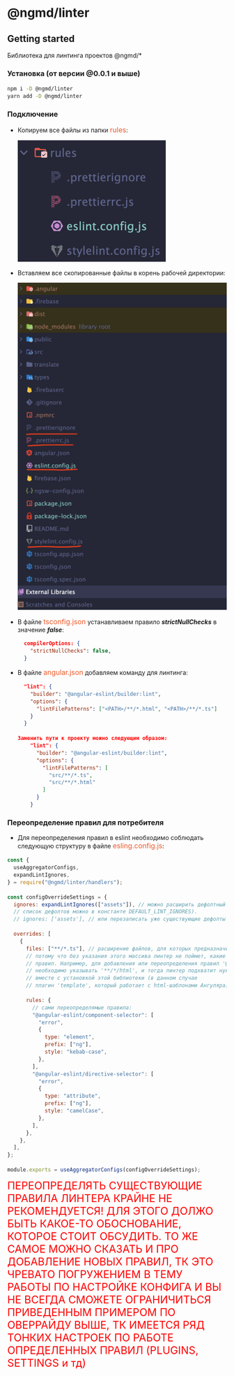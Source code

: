 # @ngmd/linter

## Getting started

Библиотека для линтинга проектов @ngmd/\*

### Установка (от версии @0.0.1 и выше)

```sh
npm i -D @ngmd/linter
yarn add -D @ngmd/linter
```

### Подключение

- Копируем все файлы из папки <span style="color:#ed5a2b; font-size:16px;">rules</span>:

  ![Директория](docs/images/image-1.png)

- Вставляем все скопированные файлы в корень рабочей директории:

  ![Директория](docs/images/image-2.png)

- В файле <span style="color:#ed5a2b; font-size:16px;">tsconfig.json</span> устанавливаем правило **_strictNullChecks_** в значение **_false_**:

  ```json
    compilerOptions: {
      "strictNullChecks": false,
    }
  ```

- В файле <span style="color:#ed5a2b; font-size:16px;">angular.json</span> добавляем команду для линтинга:

  ```json
    "lint": {
      "builder": "@angular-eslint/builder:lint",
      "options": {
        "lintFilePatterns": ["<PATH>/**/*.html", "<PATH>/**/*.ts"]
      }
    }

  Заменить пути к проекту можно следующим образом:
      "lint": {
        "builder": "@angular-eslint/builder:lint",
        "options": {
          "lintFilePatterns": [
            "src/**/*.ts",
            "src/**/*.html"
          ]
        }
      }
  ```

### Переопределение правил для потребителя

- Для переопределения правил в eslint необходимо соблюдать следующую структуру в файле <span style="color:#ed5a2b; font-size:16px;">esling.config.js</span>:

```js
const {
  useAggregatorConfigs,
  expandLintIgnores,
} = require("@ngmd/linter/handlers");

const configOverrideSettings = {
  ignores: expandLintIgnores(["assets"]), // можно расширить дефолтный список игнорируемых файлов для линтера (просмотреть
  // список дефолтов можно в константе DEFAULT_LINT_IGNORES).
  // ignores: ['assets'], // или перезаписать уже существующие дефолты своими

  overrides: [
    {
      files: ["**/*.ts"], // расширение файлов, для которых предназначены перечисляемые ниже правила (это важно указывать,
      // потому что без указания этого массива линтер не поймет, какие ему нужны плагины для работы перечисляемых ниже
      // правил. Например, для добавления или переопределения правил '@angular-eslint/template'
      // необходимо указывать '**/*/html', и тогда линтер подхватит нужный ему плагин, который уже установился
      // вместе с установкой этой библиотеки (в данном случае
      // плагин 'template', который работает с html-шаблонами Ангуляра).

      rules: {
        // сами переопределямые правила:
        "@angular-eslint/component-selector": [
          "error",
          {
            type: "element",
            prefix: ["ng"],
            style: "kebab-case",
          },
        ],
        "@angular-eslint/directive-selector": [
          "error",
          {
            type: "attribute",
            prefix: ["ng"],
            style: "camelCase",
          },
        ],
      },
    },
  ],
};

module.exports = useAggregatorConfigs(configOverrideSettings);
```

<span style="color: red; font-size:24px;">ПЕРЕОПРЕДЕЛЯТЬ СУЩЕСТВУЮЩИЕ ПРАВИЛА ЛИНТЕРА КРАЙНЕ НЕ РЕКОМЕНДУЕТСЯ! ДЛЯ ЭТОГО ДОЛЖО БЫТЬ КАКОЕ-ТО ОБОСНОВАНИЕ, КОТОРОЕ СТОИТ ОБСУДИТЬ. ТО ЖЕ САМОЕ МОЖНО СКАЗАТЬ И ПРО ДОБАВЛЕНИЕ НОВЫХ ПРАВИЛ, ТК ЭТО ЧРЕВАТО ПОГРУЖЕНИЕМ В ТЕМУ РАБОТЫ ПО НАСТРОЙКЕ КОНФИГА И ВЫ НЕ ВСЕГДА СМОЖЕТЕ ОГРАНИЧИТЬСЯ ПРИВЕДЕННЫМ ПРИМЕРОМ ПО ОВЕРРАЙДУ ВЫШЕ, ТК ИМЕЕТСЯ РЯД ТОНКИХ НАСТРОЕК ПО РАБОТЕ ОПРЕДЕЛЕННЫХ ПРАВИЛ (PLUGINS, SETTINGS и тд)</span>

